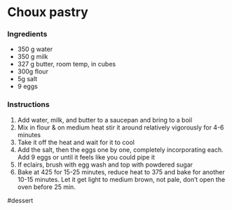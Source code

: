# Choux pastry
### Ingredients
* 350 g water
* 350 g milk
* 327 g butter, room temp, in cubes
* 300g flour
* 5g salt
* 9 eggs

### Instructions
1. Add water, milk, and butter to a saucepan and bring to a boil
2. Mix in flour & on medium heat stir it around relatively vigorously for 4-6 minutes
3. Take it off the heat and wait for it to cool
4. Add the salt, then the eggs one by one, completely incorporating each. Add 9 eggs or until it feels like you could pipe it
5. If eclairs, brush with egg wash and top with powdered sugar
6. Bake at 425 for 15-25 minutes, reduce heat to 375 and bake for another 10-15 minutes. Let it get light to medium brown, not pale, don’t open the oven before 25 min.


#dessert
